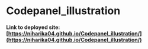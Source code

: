 # Codepanel_illustration


**Link to deployed site: [https://niharika04.github.io/Codepanel_illustration/](https://niharika04.github.io/Codepanel_illustration/)**